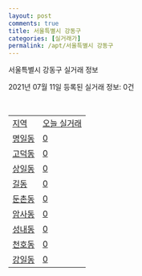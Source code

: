 ```yaml
---
layout: post
comments: true
title: 서울특별시 강동구
categories: [실거래가]
permalink: /apt/서울특별시 강동구
---
```


서울특별시 강동구 실거래 정보

2021년 07월 11일 등록된 실거래 정보: 0건

<script type="text/javascript">
  google.charts.load('current', {'packages':['corechart']});
  google.charts.setOnLoadCallback(drawChart);

  function drawChart() {
    var data = google.visualization.arrayToDataTable([['거래일', '매매', '전월세', '전매'], ['20-07', 340, 568, 1], ['20-08', 319, 619, 0], ['20-09', 211, 572, 0], ['20-10', 200, 804, 0], ['20-11', 336, 1218, 2], ['20-12', 347, 825, 0], ['21-01', 306, 878, 2], ['21-02', 163, 741, 0], ['21-03', 203, 1247, 1], ['21-04', 155, 855, 1], ['21-05', 316, 872, 0], ['21-06', 111, 1214, 0], ['21-07', 2, 55, 0]]);

    var options = {
      title: '최근 1년간 유형별 거래량 추이',
      legend: { position: 'bottom' }
    };

    var chart = new google.visualization.LineChart(document.getElementById('columnchart_material'));
    chart.draw(data, (options));
  }
</script>

<div id="columnchart_material" style="width: 95%; margin-left: -35px"></div>
<br>
<table class="sortable">
  <tr>
    <td><a href="#">지역</a></td>
    <td><a href="#">오늘 실거래</a></td>
  </tr>

  
  <tr class="item">
    <td><a href="서울특별시 강동구 명일동">명일동</a></td>
    <td><a href="서울특별시 강동구 명일동">0</a></td>
  </tr>
    

  <tr class="item">
    <td><a href="서울특별시 강동구 고덕동">고덕동</a></td>
    <td><a href="서울특별시 강동구 고덕동">0</a></td>
  </tr>
    

  <tr class="item">
    <td><a href="서울특별시 강동구 상일동">상일동</a></td>
    <td><a href="서울특별시 강동구 상일동">0</a></td>
  </tr>
    

  <tr class="item">
    <td><a href="서울특별시 강동구 길동">길동</a></td>
    <td><a href="서울특별시 강동구 길동">0</a></td>
  </tr>
    

  <tr class="item">
    <td><a href="서울특별시 강동구 둔촌동">둔촌동</a></td>
    <td><a href="서울특별시 강동구 둔촌동">0</a></td>
  </tr>
    

  <tr class="item">
    <td><a href="서울특별시 강동구 암사동">암사동</a></td>
    <td><a href="서울특별시 강동구 암사동">0</a></td>
  </tr>
    

  <tr class="item">
    <td><a href="서울특별시 강동구 성내동">성내동</a></td>
    <td><a href="서울특별시 강동구 성내동">0</a></td>
  </tr>
    

  <tr class="item">
    <td><a href="서울특별시 강동구 천호동">천호동</a></td>
    <td><a href="서울특별시 강동구 천호동">0</a></td>
  </tr>
    

  <tr class="item">
    <td><a href="서울특별시 강동구 강일동">강일동</a></td>
    <td><a href="서울특별시 강동구 강일동">0</a></td>
  </tr>
    


</table>


    